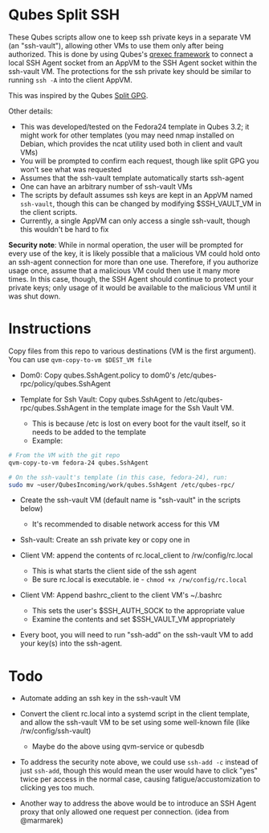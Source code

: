 # Qubes Split SSH

These Qubes scripts allow one to keep ssh private keys in a separate VM (an
"ssh-vault"), allowing other VMs to use them only after being authorized. This
is done by using Qubes's [qrexec
framework](https://www.qubes-os.org/doc/qrexec2/) to connect a local SSH Agent
socket from an AppVM to the SSH Agent socket within the ssh-vault VM. The
protections for the ssh private key should be similar to running `ssh -A` into
the client AppVM.

This was inspired by the Qubes [Split GPG](https://www.qubes-os.org/doc/split-gpg/).

Other details:
- This was developed/tested on the Fedora24 template in Qubes 3.2; it might work for other templates (you may need nmap installed on Debian, which provides the ncat utility used both in client and vault VMs)
- You will be prompted to confirm each request, though like split GPG you won't see what was requested
- Assumes that the ssh-vault template automatically starts ssh-agent
- One can have an arbitrary number of ssh-vault VMs
- The scripts by default assumes ssh keys are kept in an AppVM named `ssh-vault`, though this can be changed by modifying $SSH_VAULT_VM in the client scripts.
- Currently, a single AppVM can only access a single ssh-vault, though this wouldn't be hard to fix


**Security note**: While in normal operation, the user will be prompted for
every use of the key, it is likely possible that a malicious VM could hold onto
an ssh-agent connection for more than one use. Therefore, if you authorize
usage once, assume that a malicious VM could then use it many more times. In
this case, though, the SSH Agent should continue to protect your private keys;
only usage of it would be available to the malicious VM until it was shut down.

# Instructions

Copy files from this repo to various destinations (VM is the first argument). You can use `qvm-copy-to-vm $DEST_VM file`

- Dom0: Copy qubes.SshAgent.policy to dom0's /etc/qubes-rpc/policy/qubes.SshAgent

- Template for Ssh Vault: Copy qubes.SshAgent to /etc/qubes-rpc/qubes.SshAgent in the template image for the Ssh Vault VM.
    * This is because /etc is lost on every boot for the vault itself, so it needs to be added to the template
    * Example:
```bash
# From the VM with the git repo
qvm-copy-to-vm fedora-24 qubes.SshAgent

# On the ssh-vault's template (in this case, fedora-24), run:
sudo mv ~user/QubesIncoming/work/qubes.SshAgent /etc/qubes-rpc/
```
- Create the ssh-vault VM (default name is "ssh-vault" in the scripts below)
    * It's recommended to disable network access for this VM

- Ssh-vault: Create an ssh private key or copy one in

- Client VM: append the contents of rc.local_client to /rw/config/rc.local
    * This is what starts the client side of the ssh agent
    * Be sure rc.local is executable. ie - `chmod +x /rw/config/rc.local`

- Client VM: Append bashrc_client to the client VM's ~/.bashrc
    * This sets the user's $SSH_AUTH_SOCK to the appropriate value
    * Examine the contents and set $SSH_VAULT_VM appropriately

- Every boot, you will need to run "ssh-add" on the ssh-vault VM to add your key(s) into the ssh-agent.

# Todo

- Automate adding an ssh key in the ssh-vault VM

- Convert the client rc.local into a systemd script in the client template, and allow the ssh-vault VM to be set using some well-known file (like /rw/config/ssh-vault)
	- Maybe do the above using qvm-service or qubesdb

- To address the security note above, we could use `ssh-add -c` instead of just `ssh-add`, though this would mean the user would have to click "yes" twice per access in the normal case, causing fatigue/accustomization to clicking yes too much.

- Another way to address the above would be to introduce an SSH Agent proxy that only allowed one request per connection. (idea from @marmarek)
